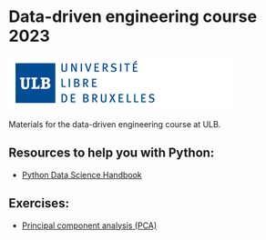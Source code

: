 # Data-driven engineering course 2023

![Screenshot](logoulb.gif)

Materials for the data-driven engineering course at ULB.

## Resources to help you with Python:

- [Python Data Science Handbook](https://jakevdp.github.io/PythonDataScienceHandbook/)

## Exercises:

- [Principal component analysis (PCA)](PCA/)
